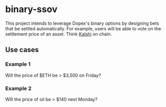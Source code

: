 # binary-ssov
This project intends to leverage Dopex's binary options by designing bets that be settled automatically. For example, users will be able to vote on the settlement price of an asset. Think [Kalshi](https://kalshi.com/) on chain.

## Use cases
### Example 1
Will the price of $ETH be > $3,500 on Friday?

### Example 2
WIll the price of oil be > $140 next Monday?
